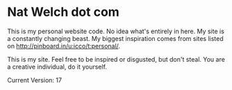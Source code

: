 # Nat Welch dot com

This is my personal website code. No idea what's entirely in here. My site is a constantly changing beast. My biggest inspiration comes from sites listed on <http://pinboard.in/u:icco/t:personal/>.

This is my site. Feel free to be inspired or disgusted, but don't steal. You are a creative individual, do it yourself.

Current Version: 17
